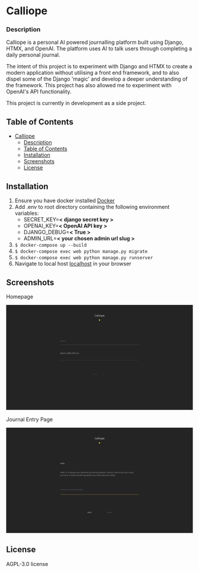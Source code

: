 # Calliope
### Description

Calliope is a personal AI powered journalling platform built using Django, HTMX, and OpenAI. The platform uses AI to talk users through completing a daily personal journal. 

The intent of this project is to experiment with Django and HTMX to create a modern application without utilising a front end framework, and to also dispel some of the Django 'magic' and develop a deeper understanding of the framework. This project has also allowed me to experiment with OpenAI's API functionality.

This project is currently in development as a side project.

## Table of Contents

- [Calliope](#calliope)
    - [Description](#description)
  - [Table of Contents](#table-of-contents)
  - [Installation](#installation)
  - [Screenshots](#screenshots)
  - [License](#license)

## Installation

1. Ensure you have docker installed [Docker](https://www.docker.com/)
2. Add .env to root directory containing the following environment variables:
    - SECRET_KEY=**< django secret key >**
    - OPENAI_KEY=**< OpenAI API key >**
    - DJANGO_DEBUG=**< True >**
    - ADMIN_URL=**< your chosen admin url slug >**
3. `$ docker-compose up --build`
4. `$ docker-compose exec web python manage.py migrate`
5. `$ docker-compose exec web python manage.py runserver`
6. Navigate to local host [localhost](http://127.0.0.1:8000/) in your browser


## Screenshots

Homepage

![Listing Page](assets/images/listing-page.jpg)

Journal Entry Page

![Entry Page](assets/images/new-entry-page.jpg)


## License

AGPL-3.0 license